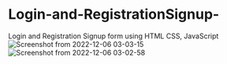 # Login-and-RegistrationSignup-
Login and Registration Signup form using HTML CSS, JavaScript
![Screenshot from 2022-12-06 03-03-15](https://user-images.githubusercontent.com/106763609/205746328-2167805a-b36f-4256-bc2d-90e162537388.png)
![Screenshot from 2022-12-06 03-02-58](https://user-images.githubusercontent.com/106763609/205746376-08ecdaa4-7214-460a-89e8-70dc59d096db.png)
